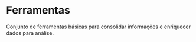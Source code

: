 # Ferramentas

Conjunto de ferramentas básicas para consolidar informações e enriquecer dados para análise.

